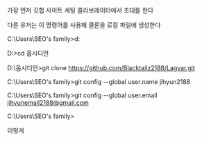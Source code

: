 
가장 먼저 깃헙 사이트 세팅 콜라보레이터에서 초대를 한다

다른 유저는 이 명령어를 사용해 클론을 로컬 파일에 생성한다

C:\Users\SEO's family>d:

D:\>cd 옵시디언

D:\옵시디언>git clone https://github.com/Blacktailz2188/Lagvar.git


C:\Users\SEO's family>git config --global user.name jihyun2188

C:\Users\SEO's family>git config --global user.email jihyunemail2188@gmail.com

C:\Users\SEO's family>

이렇게